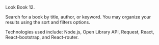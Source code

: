 Look Book 12.

Search for a book by title, author, or keyword. You may organize your results using the sort and filters options.

Technologies used include: Node.js, Open Library API, Request, React, React-bootstrap, and React-router.
